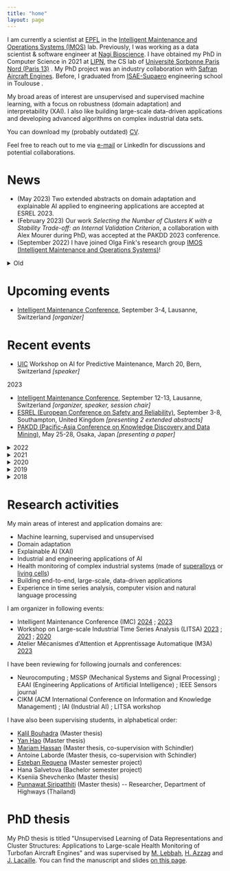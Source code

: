 ```yaml
---
title: "home"
layout: page
---
```


<!-- Hi, I'm Florent, welcome to my personal website! -->

I am currently a scientist at [EPFL](https://www.epfl.ch/) <span class="flag-icon flag-icon-squared flag-icon-ch"></span> in the [Intelligent Maintenance and Operations Systems (IMOS)](https://www.epfl.ch/labs/imos/) lab. Previously, I was working as a data scientist & software engineer at [Nagi Bioscience](https://nagibio.ch/). I have obtained my PhD in Computer Science in 2021 at [LIPN](http://lipn.univ-paris13.fr), the CS lab of [Université Sorbonne Paris Nord (Paris 13)](https://www.univ-paris13.fr/) <span class="flag-icon flag-icon-squared flag-icon-fr"></span>. My PhD project was an industry collaboration with [Safran Aircraft Engines](https://www.safran-aircraft-engines.com/). Before, I graduated from [ISAE-Supaero](https://www.isae-supaero.fr/) engineering school in Toulouse <span class="flag-icon flag-icon-squared flag-icon-fr"></span>.

My broad areas of interest are unsupervised and supervised machine learning, with a focus on robustness (domain adaptation) and interpretability (XAI). I also like building large-scale data-driven applications and developing advanced algorithms on complex industrial data sets. 

You can download my (probably outdated) [CV](/files/CV_FlorentForest_2022_EN.pdf).

Feel free to reach out to me via [e-mail](/contact) or LinkedIn for discussions and potential collaborations.

# News

<ul>
<li>(May 2023) Two extended abstracts on domain adaptation and explainable AI applied to engineering applications are accepted at ESREL 2023.</li>
<li>(February 2023) Our work <i>Selecting the Number of Clusters K with a Stability Trade-off: an Internal Validation Criterion</i>, a collaboration with Alex Mourer during PhD, was accepted at the PAKDD 2023 conference.</li>
<li>(September 2022) I have joined Olga Fink's research group <a href="https://www.epfl.ch/labs/imos/">IMOS (Intelligent Maintenance and Operations Systems)</a>!</li>
</ul>

<details>
<summary>Old</summary>
<ul>
<li>(December 2021) The <a href="https://lipn.github.io/LITSA2021/">second LITSA workshop</a> will take place virtually (again) at ICDM 2021.</li>
<li>(August 2021) We're very glad that the paper <i>Deep embedded self-organizing maps for joint representation learning and topology-preserving clustering</i> has been <a href="https://link.springer.com/article/10.1007/s00521-021-06331-w">published</a> in Neural Computing and Applications!</li>
<li>(April 2021) I have joined EPFL to develop the software and data analysis ecosystem around <a href="https://nagibio.ch">Nagi Bioscience</a>'s revolutionary "worm-on-chip" technology for faster and ethical biological testing.</li>
<li>(March 2021) After successfully defending my PhD thesis, I'm now a doctor in Computer Science!</li>
<li>(January 2021) I will defend my PhD thesis on March 22, 2021.</li>
<li>(November 2020) The <a href="https://lipn.github.io/LITSA2020/">first LITSA workshop</a> at ICDM was a success! Thanks to all participants, organizers and committee members.</li>
<li>(October 2020) Our paper applying the Stadion clustering criterion to transformation-invariant time series is accepted at ICPR 2020!</li>
<li>(September 2020) <a href="https://www.phmpapers.org/index.php/phmconf/article/view/1131">Paper</a> on large-scale vibration monitoring accepted at the annual conference of PHM Society 2020!</li>
<li>(September 2020) I am co-organizing the first workshop on Large-scale Industrial Time Series Analysis <a href="https://lipn.github.io/LITSA2020/">LITSA</a>, hosted by <a href="http://icdm2020.bigke.org/">IEEE ICDM 2020</a>, with a top-notch committee!</li>
<li>(August 2020) skstab, a Python module for clustering stability analysis with a scikit-learn compatible API, is <a href="https://github.com/FlorentF9/skstab">available on Github</a>.</li>
<li>(June 2020) Our paper introducing a new principle for clustering stability analysis in <a href="https://arxiv.org/abs/2006.08530">available on arXiv</a>!</li>
</ul>
</details>

# Upcoming events

<ul>
<li><a href="http://intelligent-maintenance.ch/">Intelligent Maintenance Conference</a>, September 3-4, Lausanne, Switzerland <span class="flag-icon flag-icon-squared flag-icon-ch"></span><i>[organizer]</i></li>
</ul>

# Recent events

<ul>
<li><a href="https://uic.org/">UIC</a> Workshop on AI for Predictive Maintenance, March 20, Bern, Switzerland <span class="flag-icon flag-icon-squared flag-icon-ch"></span><i>[speaker]</i></li>
</ul>

2023

<ul>
<li><a href="http://intelligent-maintenance.ch/">Intelligent Maintenance Conference</a>, September 12-13, Lausanne, Switzerland <span class="flag-icon flag-icon-squared flag-icon-ch"></span> <i>[organizer, speaker, session chair]</i></li>
<li><a href="https://esrel2023.com/">ESREL (European Conference on Safety and Reliability)</a>, September 3-8, Southampton, United Kingdom <span class="flag-icon flag-icon-squared flag-icon-gb"></span> <i>[presenting 2 extended abstracts]</i></li>
<li><a href="https://pakdd2023.org/">PAKDD (Pacific-Asia Conference on Knowledge Discovery and Data Mining)</a>, May 25-28, Osaka, Japan <span class="flag-icon flag-icon-squared flag-icon-jp"></span> <i>[presenting a paper]</i></li>
</ul>

<details>
<summary>2022</summary>
<ul>
<li><a href="http://intelligent-maintenance.ch/">Intelligent Maintenance Conference</a>, September 6-7, Lausanne, Switzerland <span class="flag-icon flag-icon-squared flag-icon-ch"></span> <i>[session chair]</i></li>
<li><a href="https://www.terrapinn.com/conference/future-labs-live/index.stm">Future Labs Live</a>, June 7-8, Basel, Switzerland <span class="flag-icon flag-icon-squared flag-icon-ch"></span></li>
<li><a href="https://www.appliedmldays.org/">Applied Machine Learning Days</a>, March 27-30, Lausanne, Switzerland <span class="flag-icon flag-icon-squared flag-icon-ch"></span></li>
<li><a href="https://ai4healthschool.org">Winter School on AI for Health (AI4Health)</a>, January 10-14, virtual <span class="flag-icon flag-icon-squared flag-icon-globe"></span></li>
</ul>
</details>

<details>
<summary>2021</summary>
<ul>
<li><a href="https://lipn.github.io/LITSA2021/">2nd workshop on Large-scale Industrial Time Series Analysis (LITSA)</a> @ <a href="https://icdm2021.auckland.ac.nz/">IEEE ICDM 2021</a>, December 7, virtual <span class="flag-icon flag-icon-squared flag-icon-globe"></span> <i>[organizer]</i></li>
<li>PhD thesis defense, March 22, Villetaneuse, France <span class="flag-icon flag-icon-squared flag-icon-fr"></span> and virtual <span class="flag-icon flag-icon-squared flag-icon-globe"></span> <i>[see thesis <a href="/research">manuscript and slides</a>]</i></li>
<li><a href="https://www.micc.unifi.it/icpr2020/">ICPR (International Conference on Pattern Recognition</a>, January 10-15, virtual <span class="flag-icon flag-icon-squared flag-icon-globe"></span> <i>[presented a <a href="/publications">paper</a>]</i></li>
</ul>
</details>

<details>
<summary>2020</summary>
<ul>
<li><a href="https://lipn.github.io/LITSA2020/">1st workshop on Large-scale Industrial Time Series Analysis (LITSA)</a> @ <a href="http://icdm2020.bigke.org/">IEEE ICDM 2020</a>, November 17, virtual <span class="flag-icon flag-icon-squared flag-icon-globe"></span> <i>[organizer]</i></li>
<li><a href="https://www.phmsociety.org/events/conference/phm/20">Annual conference of the PHM Society</a>, November 9-13, virtual <span class="flag-icon flag-icon-squared flag-icon-globe"></span> <i>[presented a <a href="/publications">paper</a>]</i></li>
<li><a href="https://agifors.org/symposium_2020">AGIFORS Symposium</a>, October 20-23, virtual <span class="flag-icon flag-icon-squared flag-icon-globe"></span> <i>[presented a paper]</i></li>
<li><a href="https://cap-rfiap2020.sciencesconf.org/">CAp: Conférence d'Apprentissage</a>, June, virtual <span class="flag-icon flag-icon-squared flag-icon-globe"></span> <i>[published a French version of a previous <a href="/publications">paper</a>]</i></li>
<li><a href="https://www.appliedmldays.org/">Applied Machine Learning Days</a>, January 26-28, Lausanne, Switzerland <span class="flag-icon flag-icon-squared flag-icon-ch"></span></li>
</ul>
</details>

<details>
<summary>2019</summary>
<ul>
<li><a href="https://paris.egg.dataiku.com/home">EGG Paris dataiku</a>, November 7, Paris, France <span class="flag-icon flag-icon-squared flag-icon-fr"></span></li>
<li><a href="https://franceisai.com">France is AI</a>, October 23, Paris, France <span class="flag-icon flag-icon-squared flag-icon-fr"></span></li>
<li><a href="https://workshopmlai.wp.imt.fr">International Workshop on Machine Learning & Artificial Intelligence</a>, October 7-8, Paris, France <span class="flag-icon flag-icon-squared flag-icon-fr"></span></li>
<li><a href="https://sites.google.com/view/climateinformatics2019/">Climate Informatics</a>, October 3-4, Paris, France <span class="flag-icon flag-icon-squared flag-icon-fr"></span></li>
<li><a href="https://sites.google.com/view/pakdd-workshop-ldrc2019/">LDRC (Learning Data Representation for Clustering) workshop</a> @ PAKDD 2019, April 14-17, Macau <span class="flag-icon flag-icon-squared flag-icon-mo"></span> <i>[presented a <a href="/publications">paper</a>]</i></li>
<li><a href="https://www.esann.org/esann21programme">ESANN (European Symposium on Artificial Neural Networks, Computational Intelligence and Machine Learning)</a>, April 24-26, Bruges, Belgium <span class="flag-icon flag-icon-squared flag-icon-be"></span> <i>[presented a <a href="/publications">paper</a>]</i></li>
<li><a href="https://project.inria.fr/tsdays/">TS days (Journées sur les données temporelles)</a>, March 25-26, Rennes, France <span class="flag-icon flag-icon-squared flag-icon-fr"></span></li>
<li><a href="https://www.appliedmldays.org/">Applied Machine Learning Days</a>, January 26-29, Lausanne, Switzerland <span class="flag-icon flag-icon-squared flag-icon-ch"></span></li>
</ul>
</details>

<details>
<summary>2018</summary>
<ul>
<li><a href="https://cci.drexel.edu/bigdata/bigdata2018/index.html">IEEE International Conference on Big Data</a>, December 10-13, Seattle, USA <span class="flag-icon flag-icon-squared flag-icon-us"></span> <i>[presented a <a href="/publications">paper</a>]</i></li>
<li><a href="https://lipn.univ-paris13.fr/~cerin/sc2iovsoca2018.html">IEEE SC2-IoV-SOCA tutorials day</a>, November 19, Paris, France <span class="flag-icon flag-icon-squared flag-icon-fr"></span></li>
<li><a href="https://tensorchiefs.github.io/dlday2018/">Deep Learning Day</a>, September 14, Winterthur, Switzerland <span class="flag-icon flag-icon-squared flag-icon-ch"></span></li>
<li><a href="http://www.ds3-datascience-polytechnique.fr">DS3 (Data Science Summer School)</a>, June 25-27, Palaiseau, France <span class="flag-icon flag-icon-squared flag-icon-fr"></span></li>
<li><a href="https://s4d.sciencesconf.org">S4D (Research Summer School on Statistics for Data Science)</a>, June 18-22, Caen, France <span class="flag-icon flag-icon-squared flag-icon-fr"></span></li>
</ul>
</details>

# Research activities

My main areas of interest and application domains are:
* Machine learning, supervised and unsupervised
* Domain adaptation
* Explainable AI (XAI)
* Industrial and engineering applications of AI
* Health monitoring of complex industrial systems (made of [superalloys](https://en.wikipedia.org/wiki/CFM_International_LEAP) or [living cells](https://en.wikipedia.org/wiki/Caenorhabditis_elegans))
* Building end-to-end, large-scale, data-driven applications
* Experience in time series analysis, computer vision and natural language processing

I am organizer in following events:
* Intelligent Maintenance Conference (IMC) [2024](http://intelligent-maintenance.ch/) ; [2023](http://intelligent-maintenance.ch/archive/2023/index.html)
* Workshop on Large-scale Industrial Time Series Analysis (LITSA) [2023](https://lipn.github.io/LITSA2023/) ; [2021](https://lipn.github.io/LITSA2021/) ; [2020](https://lipn.github.io/LITSA2020/)
* Atelier Mécanismes d'Attention et Apprentissage Automatique (M3A) [2023](https://m3a2023.sciencesconf.org/)

I have been reviewing for following journals and conferences:
* Neurocomputing ; MSSP (Mechanical Systems and Signal Processing) ; EAAI (Engineering Applications of Artificial Intelligence) ; IEEE Sensors journal
* CIKM (ACM International Conference on Information and Knowledge Management) ; IAI (Industrial AI) ; LITSA workshop

I have also been supervising students, in alphabetical order:
* [Kalil Bouhadra](https://www.linkedin.com/in/kalil-bouhadra-731727183/) (Master thesis)
* [Yan Hao](https://honeyhaoyan.github.io/) (Master thesis)
* [Mariam Hassan](https://scholar.google.fr/citations?user=RHHfk44AAAAJ) (Master thesis, co-supervision with Schindler)
* Antoine Laborde (Master thesis, co-supervision with Schindler)
* [Esteban Requena](https://www.linkedin.com/in/esteban-requena-9655221b9/) (Master semester project)
* Hana Salvetova (Bachelor semester project)
* Kseniia Shevchenko (Master thesis)
* [Punnawat Siripatthiti](https://www.linkedin.com/in/punnawat-siripatthiti-864762175/) (Master thesis) -- Researcher, Department of Highways (Thailand) 

<!-- # Selected publications -->


# PhD thesis

My PhD thesis is titled "Unsupervised Learning of Data Representations and Cluster Structures: Applications to Large-scale Health Monitoring of Turbofan Aircraft Engines" and was supervised by [M. Lebbah](https://sites.google.com/site/lebbah/), [H. Azzag](https://sites.google.com/site/haneneazzag/) and [J. Lacaille](https://sites.google.com/site/jeromelacaille/). You can find the manuscript and slides [on this page](phdthesis).
